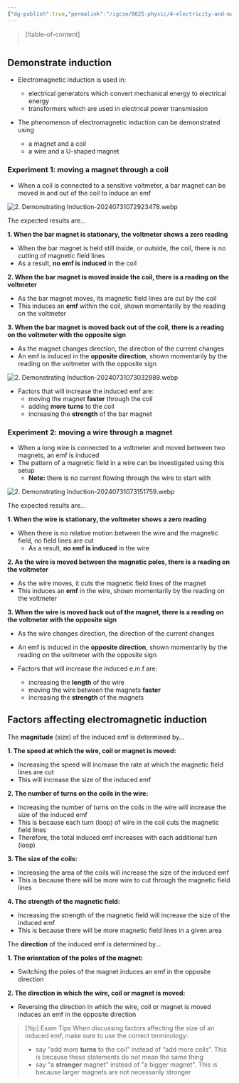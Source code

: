 ```yaml
---
{"dg-publish":true,"permalink":"/igcse/0625-physic/4-electricity-and-magnetism/4-4-electromagnetic-effects/2-demonstrating-induction/","tags":["0625-Physics","IGCSE"],"noteIcon":""}
---
```


> [!table-of-content]
> ```table-of-contents
> ```

## Demonstrate induction
- Electromagnetic induction is used in:
    - electrical generators which convert mechanical energy to electrical energy
    - transformers which are used in electrical power transmission

- The phenomenon of electromagnetic induction can be demonstrated using
    - a magnet and a coil
    - a wire and a U-shaped magnet

### Experiment 1: moving a magnet through a coil
- When a coil is connected to a sensitive voltmeter, a bar magnet can be moved in and out of the coil to induce an emf

![2. Demonstrating Induction-20240731072923478.webp](/img/user/IGCSE/0625%20-%20Physic/4.%20Electricity%20and%20Magnetism/4.4.%20Electromagnetic%20Effects/Resources/2.%20Demonstrating%20Induction-20240731072923478.webp)

The expected results are...

**1. When the bar magnet is stationary, the voltmeter shows a zero reading**
- When the bar magnet is held still inside, or outside, the coil, there is no cutting of magnetic field lines
- As a result, **no emf is induced** in the coil

**2. When the bar magnet is moved inside the coil, there is a reading on the voltmeter**
- As the bar magnet moves, its magnetic field lines are cut by the coil
- This induces an **emf** within the coil, shown momentarily by the reading on the voltmeter

**3. When the bar magnet is moved back out of the coil, there is a reading on the voltmeter with the opposite sign** 
- As the magnet changes direction, the direction of the current changes
- An emf is induced in the **opposite direction**, shown momentarily by the reading on the voltmeter with the opposite sign

![2. Demonstrating Induction-20240731073032889.webp](/img/user/IGCSE/0625%20-%20Physic/4.%20Electricity%20and%20Magnetism/4.4.%20Electromagnetic%20Effects/Resources/2.%20Demonstrating%20Induction-20240731073032889.webp)

- Factors that will increase the induced emf are:
    - moving the magnet **faster** through the coil
    - adding **more turns** to the coil
    - increasing the **strength** of the bar magnet

### Experiment 2: moving a wire through a magnet
- When a long wire is connected to a voltmeter and moved between two magnets, an emf is induced
- The pattern of a magnetic field in a wire can be investigated using this setup
    - **Note:** there is no current flowing through the wire to start with

![2. Demonstrating Induction-20240731073151759.webp](/img/user/IGCSE/0625%20-%20Physic/4.%20Electricity%20and%20Magnetism/4.4.%20Electromagnetic%20Effects/Resources/2.%20Demonstrating%20Induction-20240731073151759.webp)

The expected results are...

**1. When the wire is stationary, the voltmeter shows a zero reading**
- When there is no relative motion between the wire and the magnetic field, no field lines are cut
    - As a result, **no emf is induced** in the wire

**2. As the wire is moved between the magnetic poles, there is a reading on the voltmeter**
- As the wire moves, it cuts the magnetic field lines of the magnet
- This induces an **emf** in the wire, shown momentarily by the reading on the voltmeter

**3. When the wire is moved back out of the magnet, there is a reading on the voltmeter with the opposite sign**
- As the wire changes direction, the direction of the current changes
- An emf is induced in the **opposite direction**, shown momentarily by the reading on the voltmeter with the opposite sign

- Factors that will increase the induced e.m.f are:
    - increasing the **length** of the wire
    - moving the wire between the magnets **faster**
    - increasing the **strength** of the magnets

## Factors affecting electromagnetic induction
The **magnitude** (size) of the induced emf is determined by...

**1. The speed at which the wire, coil or magnet is moved:**
- Increasing the speed will increase the rate at which the magnetic field lines are cut
- This will increase the size of the induced emf

**2. The number of turns on the coils in the wire:**
- Increasing the number of turns on the coils in the wire will increase the size of the induced emf
- This is because each turn (loop) of wire in the coil cuts the magnetic field lines 
- Therefore, the total induced emf increases with each additional turn (loop)

**3. The size of the coils:**
- Increasing the area of the coils will increase the size of the induced emf
- This is because there will be more wire to cut through the magnetic field lines

**4. The strength of the magnetic field:**
- Increasing the strength of the magnetic field will increase the size of the induced emf
- This is because there will be more magnetic field lines in a given area

The **direction** of the induced emf is determined by...

**1. The orientation of the poles of the magnet:**
- Switching the poles of the magnet induces an emf in the opposite direction

**2. The direction in which the wire, coil or magnet is moved:**
- Reversing the direction in which the wire, coil or magnet is moved induces an emf in the opposite direction


> [!tip] Exam Tips
> When discussing factors affecting the size of an induced emf, make sure to use the correct terminology:
>
> - say "add more **turns** to the coil" instead of “add more coils”. This is because these statements do not mean the same thing
> - say "a **stronger** magnet" instead of "a bigger magnet". This is because larger magnets are not necessarily stronger
